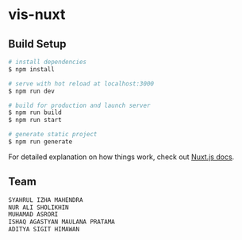 # vis-nuxt

## Build Setup

```bash
# install dependencies
$ npm install

# serve with hot reload at localhost:3000
$ npm run dev

# build for production and launch server
$ npm run build
$ npm run start

# generate static project
$ npm run generate
```

For detailed explanation on how things work, check out [Nuxt.js docs](https://nuxtjs.org).

## Team
```bash
SYAHRUL IZHA MAHENDRA
NUR ALI SHOLIKHIN
MUHAMAD ASRORI
ISHAQ AGASTYAN MAULANA PRATAMA
ADITYA SIGIT HIMAWAN
```
